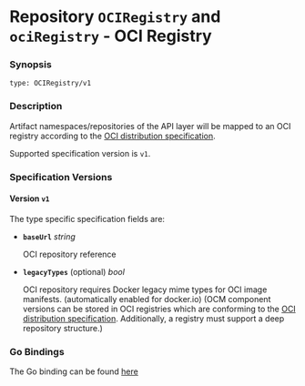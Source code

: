 
# Repository `OCIRegistry` and `ociRegistry` - OCI Registry 


### Synopsis

```
type: OCIRegistry/v1
```

### Description

Artifact namespaces/repositories of the API layer will be mapped to an OCI
registry according to the [OCI distribution specification](https://github.com/opencontainers/distribution-spec/blob/main/spec.md).

Supported specification version is `v1`.

### Specification Versions

#### Version `v1`

The type specific specification fields are:

- **`baseUrl`** *string*

  OCI repository reference

- **`legacyTypes`** (optional) *bool*

  OCI repository requires Docker legacy mime types for OCI
  image manifests. (automatically enabled for docker.io) (OCM component versions can be stored in OCI registries which
are conforming to the [OCI distribution specification](https://github.com/opencontainers/distribution-spec/blob/main/spec.md).
Additionally, a registry must support a deep repository structure.)

### Go Bindings

The Go binding can be found [here](type.go)
